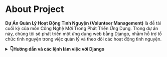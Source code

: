 # **About Project**
**Dự Án Quản Lý Hoạt Động Tình Nguyện (Volunteer Management)** là đề tài cuối kỳ của môn Công Nghệ Mới Trong Phát Triển Ứng Dụng. Trong dự án này, chúng tôi sẽ phát triển một ứng dụng web bằng Django, nhằm hỗ trợ tổ chức tình nguyện trong việc quản lý và theo dõi các hoạt động tình nguyện.

<details>
   <summary><strong>👇Hướng dẫn và các lệnh làm việc với Django</strong></summary>

# **Django commands and tips for development**

## I.Tạo project mới:
Mở terminal và di chuyển đến thư mục mà bạn muốn tạo project mới. Sau đó chạy lệnh sau:

### 1. Tạo môi trưởng ảo: 
Tạo môi trường ảo với tên là `py3.12_venv` tại thư mục của project
```bash
python -m venv py3.12_venv
```
### 2. Kích hoạt môi trường ảo:
```bash
py3.12_venv\Scripts\activate 
```
### 3. Cài đặt các thư viện cần thiết:
```bash
pip install -r requirements.txt
```
### 4. Tạo project mới:
Tạo project Django mới với tên là `volunteer_management` tại thư mục hiện tại
```bash
django-admin startproject volunteer_management
```

### 5. Tạo app mới:
Tạo app mới với tên là `volunteer_app` tại thư mục hiện tại
```bash
cd volunteer_management
```
```bash
python manage.py startapp volunteer_app
```

- Để thêm app mới vào project, mở file `volunteer_management/settings.py` và thêm tên app vào `INSTALLED_APPS`:
```python
INSTALLED_APPS = [
    ...
    'volunteer_management_app',
    ...
]
```

### 6. Chạy thử server:
```bash
python manage.py runserver
```
- Mở trình duyệt và truy cập vào địa chỉ [http://127.0.0.1:8000/](http://127.0.0.1:8000/), nếu bạn thấy trang web như hình dưới đây thì đã cài đặt thành công:
![alt text](README_images/image.png)

## II. Các lệnh thường dùng để làm việc với Django:

### Kích hoạt môi trường ảo trước khi làm việc:
```bash
py3.12_venv\Scripts\activate 
```

### 1. Tạo database:
```bash
python manage.py makemigrations volunteer_management_app
```

### 2. Migrate database:
```bash
python manage.py migrate
```

### 3. Tạo superuser:
```bash
python manage.py createsuperuser
```

### 4. Chạy server:
```bash
python manage.py runserver
```
### 5. Chạy test case:
```bash
python manage.py test volunteer_management_app
```

### 6. Mở shell:
```bash
python manage.py shell
```

### 7. Tạo file requirements.txt:
```bash
pip freeze > requirements.txt
```
</details>